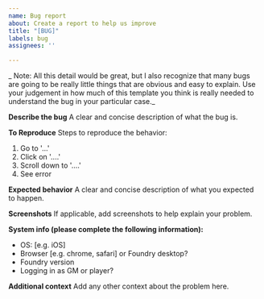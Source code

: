 ```yaml
---
name: Bug report
about: Create a report to help us improve
title: "[BUG]"
labels: bug
assignees: ''

---
```


_ Note:  All this detail would be great, but I also recognize that many bugs are going to be really little things that are obvious and easy to explain.  Use your judgement in how much of this template you think is really needed to understand the bug in your particular case._

**Describe the bug**
A clear and concise description of what the bug is.

**To Reproduce**
Steps to reproduce the behavior:
1. Go to '...'
2. Click on '....'
3. Scroll down to '....'
4. See error

**Expected behavior**
A clear and concise description of what you expected to happen.

**Screenshots**
If applicable, add screenshots to help explain your problem.

**System info (please complete the following information):**
 - OS: [e.g. iOS]
 - Browser [e.g. chrome, safari] or Foundry desktop?
 - Foundry version
 - Logging in as GM or player?

**Additional context**
Add any other context about the problem here.
